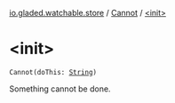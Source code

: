 [io.gladed.watchable.store](../index.md) / [Cannot](index.md) / [&lt;init&gt;](./-init-.md)

# &lt;init&gt;

`Cannot(doThis: `[`String`](https://kotlinlang.org/api/latest/jvm/stdlib/kotlin/-string/index.html)`)`

Something cannot be done.

